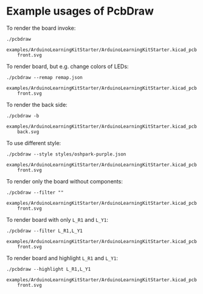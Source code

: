 # Example usages of PcbDraw

To render the board invoke:

```
./pcbdraw
    examples/ArduinoLearningKitStarter/ArduinoLearningKitStarter.kicad_pcb
    front.svg
```

To render board, but e.g. change colors of LEDs:

```
./pcbdraw --remap remap.json
    examples/ArduinoLearningKitStarter/ArduinoLearningKitStarter.kicad_pcb
    front.svg
```

To render the back side:

```
./pcbdraw -b
    examples/ArduinoLearningKitStarter/ArduinoLearningKitStarter.kicad_pcb
    back.svg
```

To use different style:

```
./pcbdraw --style styles/oshpark-purple.json
    examples/ArduinoLearningKitStarter/ArduinoLearningKitStarter.kicad_pcb
    front.svg
```

To render only the board without components:

```
./pcbdraw --filter ""
    examples/ArduinoLearningKitStarter/ArduinoLearningKitStarter.kicad_pcb
    front.svg
```

To render board with only `L_R1` and `L_Y1`:

```
./pcbdraw --filter L_R1,L_Y1
    examples/ArduinoLearningKitStarter/ArduinoLearningKitStarter.kicad_pcb
    front.svg
```

To render board and highlight `L_R1` and `L_Y1`:

```
./pcbdraw --highlight L_R1,L_Y1
    examples/ArduinoLearningKitStarter/ArduinoLearningKitStarter.kicad_pcb
    front.svg
```



